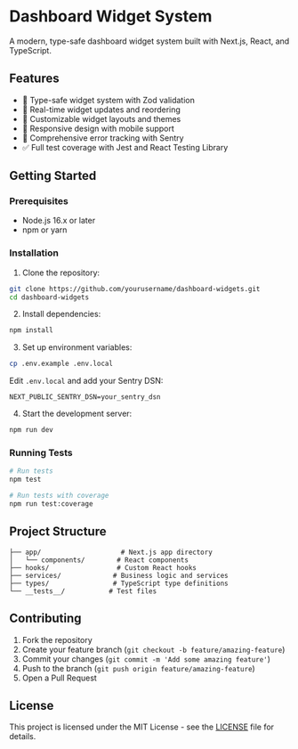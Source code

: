 # Dashboard Widget System

A modern, type-safe dashboard widget system built with Next.js, React, and TypeScript.

## Features

- 🎯 Type-safe widget system with Zod validation
- 🔄 Real-time widget updates and reordering
- 🎨 Customizable widget layouts and themes
- 📱 Responsive design with mobile support
- 🐛 Comprehensive error tracking with Sentry
- ✅ Full test coverage with Jest and React Testing Library

## Getting Started

### Prerequisites

- Node.js 16.x or later
- npm or yarn

### Installation

1. Clone the repository:
```bash
git clone https://github.com/yourusername/dashboard-widgets.git
cd dashboard-widgets
```

2. Install dependencies:
```bash
npm install
```

3. Set up environment variables:
```bash
cp .env.example .env.local
```
Edit `.env.local` and add your Sentry DSN:
```
NEXT_PUBLIC_SENTRY_DSN=your_sentry_dsn
```

4. Start the development server:
```bash
npm run dev
```

### Running Tests

```bash
# Run tests
npm test

# Run tests with coverage
npm run test:coverage
```

## Project Structure

```
├── app/                    # Next.js app directory
│   └── components/        # React components
├── hooks/                 # Custom React hooks
├── services/             # Business logic and services
├── types/                # TypeScript type definitions
└── __tests__/           # Test files
```

## Contributing

1. Fork the repository
2. Create your feature branch (`git checkout -b feature/amazing-feature`)
3. Commit your changes (`git commit -m 'Add some amazing feature'`)
4. Push to the branch (`git push origin feature/amazing-feature`)
5. Open a Pull Request

## License

This project is licensed under the MIT License - see the [LICENSE](LICENSE) file for details. 